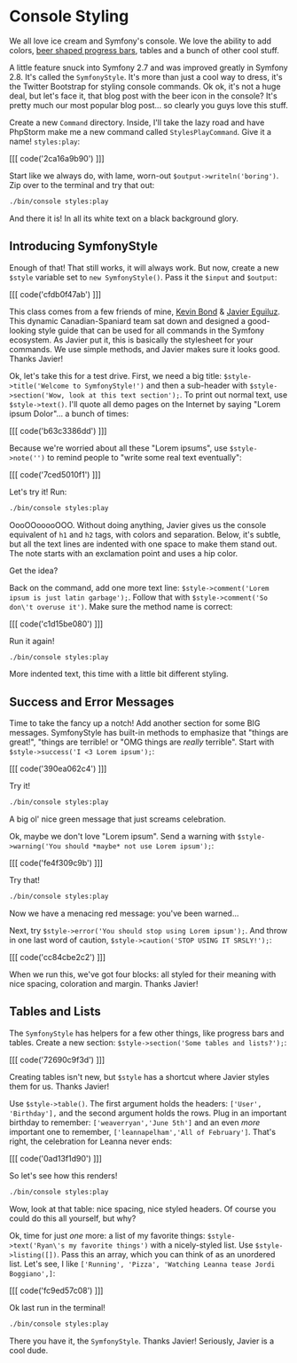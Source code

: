 # Console Styling

We all love ice cream and Symfony's console. We love the ability to add colors,
[beer shaped progress bars](http://knpuniversity.com/blog/fun-with-symfonys-console), 
tables and a bunch of other cool stuff.

A little feature snuck into Symfony 2.7 and was improved greatly in Symfony 2.8. It's called
the `SymfonyStyle`. It's more than just a cool way to dress, it's the Twitter Bootstrap
for styling console commands. Ok ok, it's not a huge deal, but let's face it, that
blog post with the beer icon in the console? It's pretty much our most popular blog
post... so clearly you guys love this stuff.

Create a new `Command` directory. Inside, I'll take the lazy road and have PhpStorm
make me a new command called `StylesPlayCommand`. Give it a name! `styles:play`:

[[[ code('2ca16a9b90') ]]]

Start like we always do, with lame, worn-out `$output->writeln('boring')`. Zip over
to the terminal and try that out:

```bash
./bin/console styles:play
```

And there it is! In all its white text on a black background glory.

## Introducing SymfonyStyle

Enough of that! That still works, it will always work. But now, create a new `$style`
variable set to `new SymfonyStyle()`. Pass it the `$input` and `$output`:

[[[ code('cfdb0f47ab') ]]]

This class comes from a few friends of mine, [Kevin Bond](https://twitter.com/zenstruck) &
[Javier Eguiluz](https://twitter.com/javiereguiluz). This dynamic Canadian-Spaniard
team sat down and designed a good-looking style guide that can be used for all commands
in the Symfony ecosystem. As Javier put it, this is basically the stylesheet for
your commands. We use simple methods, and Javier makes sure it looks good. Thanks
Javier!

Ok, let's take this for a test drive. First, we need a big title:
`$style->title('Welcome to SymfonyStyle!')` and then a sub-header with
`$style->section('Wow, look at this text section');`. To print out normal text, use
`$style->text()`. I'll quote all demo pages on the Internet by saying "Lorem ipsum Dolor"...
a bunch of times:

[[[ code('b63c3386dd') ]]]

Because we're worried about all these "Lorem ipsums", use `$style->note('')` to remind
people to "write some real text eventually":

[[[ code('7ced5010f1') ]]]

Let's try it! Run:

```bash
./bin/console styles:play
```

OooOOooooOOO. Without doing anything, Javier gives us the console equivalent of
`h1` and `h2` tags, with colors and separation. Below, it's subtle, but all the text
lines are indented with one space to make them stand out. The note starts with an
exclamation point and uses a hip color.

Get the idea?

Back on the command, add one more text line:
`$style->comment('Lorem ipsum is just latin garbage');`. Follow that with
`$style->comment('So don\'t overuse it')`. Make sure the method name is correct:

[[[ code('c1d15be080') ]]]

Run it again!

```bash
./bin/console styles:play
```

More indented text, this time with a little bit different styling.

## Success and Error Messages

Time to take the fancy up a notch! Add another section for some BIG messages.
SymfonyStyle has built-in methods to emphasize that "things are great!", "things are terrible!
or "OMG things are *really* terrible". Start with `$style->success('I <3 Lorem ipsum');`:

[[[ code('390ea062c4') ]]]

Try it!

```bash
./bin/console styles:play
```

A big ol' nice green message that just screams celebration.

Ok, maybe we don't love "Lorem ipsum". Send a warning with
`$style->warning('You should *maybe* not use Lorem ipsum');`:

[[[ code('fe4f309c9b') ]]]

Try that!

```bash
./bin/console styles:play
```

Now we have a menacing red message: you've been warned...

Next, try `$style->error('You should stop using Lorem ipsum');`. And throw in one
last word of caution, `$style->caution('STOP USING IT SRSLY!');`:

[[[ code('cc84cbe2c2') ]]]

When we run this, we've got four blocks: all styled for their meaning with nice spacing,
coloration and margin. Thanks Javier!

## Tables and Lists

The `SymfonyStyle` has helpers for a few other things, like progress bars and tables.
Create a new section: `$style->section('Some tables and lists?');`:

[[[ code('72690c9f3d') ]]]

Creating tables isn't new, but `$style` has a shortcut where Javier styles them for us.
Thanks Javier!

Use `$style->table()`. The first argument holds the headers: `['User', 'Birthday'],`
and the second argument holds the rows. Plug in an important birthday to remember:
`['weaverryan','June 5th']` and an even *more* important one to remember,
`['leannapelham','All of February']`. That's right, the celebration for Leanna never
ends:

[[[ code('0ad13f1d90') ]]]

So let's see how this renders!

```bash
./bin/console styles:play
```

Wow, look at that table: nice spacing, nice styled headers. Of course you could do
this all yourself, but why?

Ok, time for just *one* more: a list of my favorite things:
`$style->text('Ryan\'s my favorite things')` with a nicely-styled list. Use
`$style->listing([])`. Pass this an array, which you can think of as an unordered
list. Let's see, I like `['Running', 'Pizza', 'Watching Leanna tease Jordi Boggiano',]`:

[[[ code('fc9ed57c08') ]]]

Ok last run in the terminal!

```bash
./bin/console styles:play
```

There you have it, the `SymfonyStyle`. Thanks Javier! Seriously, Javier is a cool dude.
